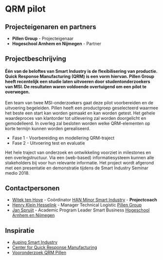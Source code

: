# QRM pilot

## Projecteigenaren en partners
+ **Pillen Group** - Projecteigenaar
+ **Hogeschool Arnhem en Nijmegen** - Partner

## Projectbeschrijving
#### Één van de beloftes van Smart Industry is de flexibilisering van productie. Quick Response Manufacturing (QRM) is een vorm hiervan. Pillen Group heeft recentelijk een studie laten uitvoeren door studentonderzoekers van MSI. De resultaten waren voldoende overtuigend om een pilot te overwegen.

Een team van twee MSI-onderzoekers gaat deze pilot voorbereiden en de uitvoering begeleiden. Pillen heeft een productgroep geselecteerd waarmee het beste een start kan worden gemaakt en kan worden getest. Het gehele waardeproces van klantorder tot uitlevering zal worden doorgelicht en gemodelleerd. In overleg zal besloten worden welke QRM-elementen op korte termijn kunnen worden gerealiseerd. 

+ Fase 1 - Voorbereiding en modellering QRM-traject
+ Fase 2 - Uitvoering test en evaluatie

Het hele traject van onderzoek en ontwikkeling voorziet in milestones en een overlegstructuur. Via een (web-based) informatiesysteem kunnen alle stakeholders bij voor hun relevante informatie. Het project wordt afgerond met een presentatie en demonstratie tijdens de Smart Industry Seminar medio 2018.

## Contactpersonen
+ [Witek ten Hove](https://www.linkedin.com/in/witektenhove/) - Coördinator [HAN Minor Smart Industry](https://witusj.github.io/MinorSI/) - **Projectcoach** 
+ [Henry Klein Hesselink](linkedin.com/in/henry-klein-hesselink-073b1358) - Manager Technical Logistic [Pillen Group](http://www.pillen.eu/)
+ [Jan Spruijt](linkedin.com/in/janspruijt) - Academic Program Leader Smart Business [Hogeschool Arnhem en Nijmegen](https://www.han.nl/)

## Inspiratie
+ [Auping Smart Industry](https://youtu.be/BWgZXhm3WYM)
+ [Center for Quick Response Manufacturing](https://qrm.engr.wisc.edu/)
+ [Vooronderzoek QRM Pillen](https://minorsmart.github.io/sep2017/docs/projecten/pillen/site/index.html)

